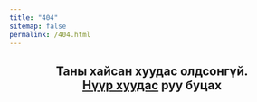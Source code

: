 ```yaml
---
title: "404"
sitemap: false
permalink: /404.html
---
```


<center>
  <h2>
    Таны хайсан хуудас олдсонгүй.
    <br/>
    <a href="/">Нүүр хуудас</a> руу буцах
  </h2>
</center>
